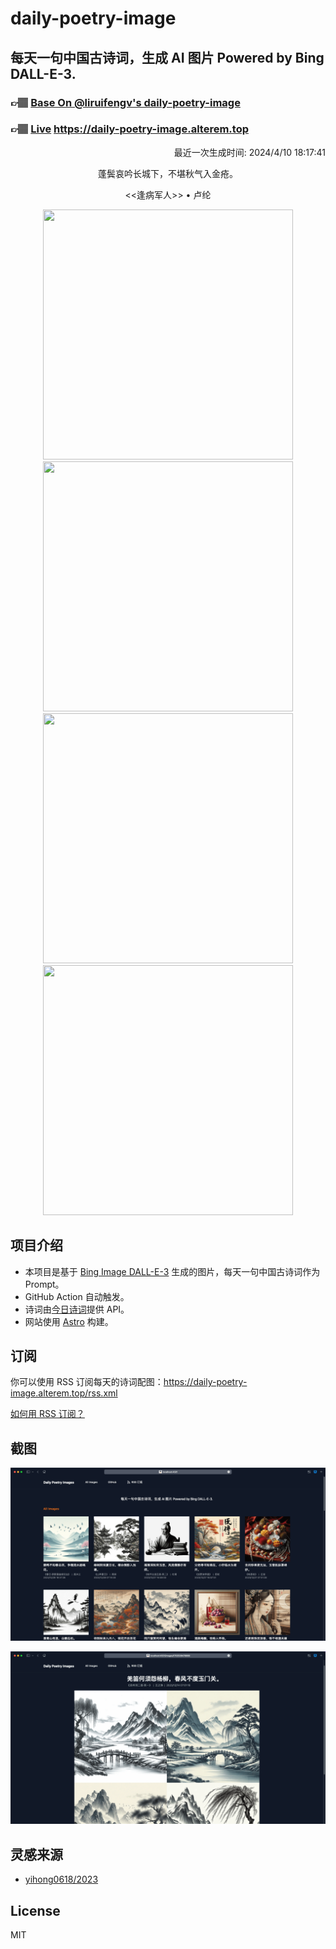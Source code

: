 
# daily-poetry-image

## 每天一句中国古诗词，生成 AI 图片 Powered by Bing DALL-E-3.

### 👉🏽 [Base On @liruifengv's daily-poetry-image](https://github.com/liruifengv/daily-poetry-image)

### 👉🏽 [Live](https://daily-poetry-image.alterem.top/) https://daily-poetry-image.alterem.top

<p align="right">
  最近一次生成时间: 2024/4/10 18:17:41
</p>
<p align="center">
蓬鬓哀吟长城下，不堪秋气入金疮。
</p>
<p align="center">
<<逢病军人>> • 卢纶
</p>
<p align="center">
<img src="https://tse3.mm.bing.net/th/id/OIG1.dBHe1tdjC301cea19SLa" height="400" width="400" />
<img src="https://tse2.mm.bing.net/th/id/OIG1.T9q1USWvDfTzdYOHkEdq" height="400" width="400" />
<img src="https://tse2.mm.bing.net/th/id/OIG1.ALCdDjM4O2NtXyXrSngZ" height="400" width="400" />
<img src="https://tse1.mm.bing.net/th/id/OIG1.Q1LBeL6.7otx8PDYLiB7" height="400" width="400" />
</p>

## 项目介绍

-   本项目是基于 [Bing Image DALL-E-3](https://www.bing.com/images/create) 生成的图片，每天一句中国古诗词作为 Prompt。
-   GitHub Action 自动触发。
-   诗词由[今日诗词](https://www.jinrishici.com/)提供 API。
-   网站使用 [Astro](https://astro.build) 构建。

## 订阅

你可以使用 RSS 订阅每天的诗词配图：https://daily-poetry-image.alterem.top/rss.xml

[如何用 RSS 订阅？](https://zhuanlan.zhihu.com/p/55026716)

## 截图

![图片列表](./screenshots/Snipaste_2023-12-28_21-00-26.png)

![图片详情](./screenshots/Snipaste_2023-12-28_21-00-53.png)

## 灵感来源

-   [yihong0618/2023](https://github.com/yihong0618/2023)

## License

MIT
